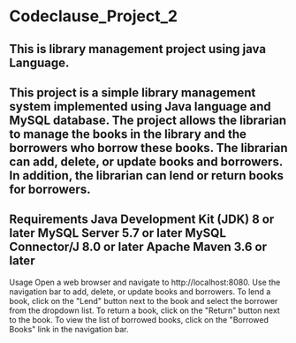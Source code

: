 # Codeclause_Project_2

This is library management project using java Language.
---------------------------------------------------------------------------------------------------------------------------------------------
This project is a simple library management system implemented using Java language and MySQL database. 
The project allows the librarian to manage the books in the library and the borrowers who borrow these books. 
The librarian can add, delete, or update books and borrowers. In addition, the librarian can lend or return books for borrowers.
--------------------------------------------------------------------------------------------------------------------------------------------------
Requirements
Java Development Kit (JDK) 8 or later
MySQL Server 5.7 or later
MySQL Connector/J 8.0 or later
Apache Maven 3.6 or later
----------------------------------------------------------------------------------------------------------------------------------------------
Usage
Open a web browser and navigate to http://localhost:8080.
Use the navigation bar to add, delete, or update books and borrowers.
To lend a book, click on the "Lend" button next to the book and select the borrower from the dropdown list.
To return a book, click on the "Return" button next to the book.
To view the list of borrowed books, click on the "Borrowed Books" link in the navigation bar.
